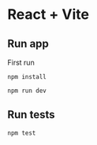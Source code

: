 # React + Vite

## Run app

First run

```
npm install
```

```
npm run dev
```

## Run tests
```
npm test
```

